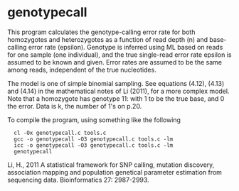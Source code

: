 # genotypecall

This program calculates the genotype-calling error rate for both
homozygotes and heterozygotes as a function of read depth (n) and
base-calling error rate (epsilon).  Genotype is inferred using ML
based on reads for one sample (one individual), and the true
single-read error rate epsilon is assumed to be known and given.
Error rates are assumed to be the same among reads, independent of the
true nucleotides.
   
The model is one of simple binomial sampling.  See equations (4.12),
(4.13) and (4.14) in the mathematical notes of Li (2011), for a more
complex model.  Note that a homozygote has genotype 11: with 1 to be
the true base, and 0 the error.  Data is k, the number of 1's on p.20.

To compile the program, using something like the following

      cl -Ox genotypecall.c tools.c 
      gcc -o genotypecall -O3 genotypecall.c tools.c -lm 
      icc -o genotypecall -O3 genotypecall.c tools.c -lm 
      genotypecall


Li, H., 2011 A statistical framework for SNP calling, mutation
discovery, association mapping and population genetical parameter
estimation from sequencing data. Bioinformatics 27: 2987-2993.
